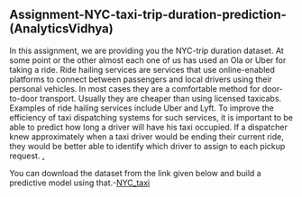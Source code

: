  ## Assignment-NYC-taxi-trip-duration-prediction-(AnalyticsVidhya)
 
 In this assignment, we are providing you the NYC-trip duration dataset. 
At some point or the other almost each one of us has used an Ola or Uber for taking a ride. 
Ride hailing services are services that use online-enabled platforms to connect between passengers and local drivers using their personal vehicles. In most cases they are a comfortable method for door-to-door transport. Usually they are cheaper than using licensed taxicabs. Examples of ride hailing services include Uber and Lyft.
To improve the efficiency of taxi dispatching systems for such services, it is important to be able to predict how long a driver will have his taxi occupied. If a dispatcher knew approximately when a taxi driver would be ending their current ride, they would be better able to identify which driver to assign to each pickup request.
[.](https://files.cdn.thinkific.com/file_uploads/118220/images/b59/bac/10c/1560516095185.jpg?width=1920)

You can download the dataset from the link given below and build a predictive model using that.-[NYC_taxi](https://www.kaggle.com/datasets/yasserh/nyc-taxi-trip-duration?select=NYC.csv)
